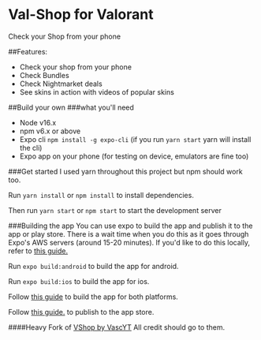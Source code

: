 # Val-Shop for Valorant

Check your Shop from your phone

##Features:
- Check your shop from your phone
- Check Bundles
- Check Nightmarket deals
- See skins in action with videos of popular skins

##Build your own
###what you'll need
- Node v16.x
- npm v6.x or above
- Expo cli `npm install -g expo-cli` (if you run `yarn start` yarn will install the cli)
- Expo app on your phone (for testing on device, emulators are fine too)

###Get started
I used yarn throughout this project but npm should work too.

Run `yarn install` or `npm install` to install dependencies.

Then run `yarn start` or `npm start` to start the development server

###Building the app
You can use expo to build the app and publish it to the app or play store.
There is a wait time when you do this as it goes through Expo's AWS servers (around 15-20 minutes).
If you'd like to do this locally, refer to [this guide.](https://docs.expo.io/versions/latest/guides/building-standalone-apps.html)

Run `expo build:android` to build the app for android.

Run `expo build:ios` to build the app for ios.

Follow [this guide](https://docs.expo.io/versions/latest/guides/building-standalone-apps.html) to build the app for both platforms.

Follow [this guide.](https://docs.expo.io/versions/latest/guides/publishing-to-the-app-store.html) to publish to the app store.



####Heavy Fork of [VShop by VascYT](https://github.com/vascYT/vshop-mobile)
All credit should go to them.
